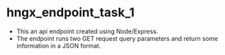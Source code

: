 # hngx_endpoint_task_1

+ This an api endpoint created using Node/Express.
+ The endpoint runs two GET request query parameters and return some information in a JSON format.
